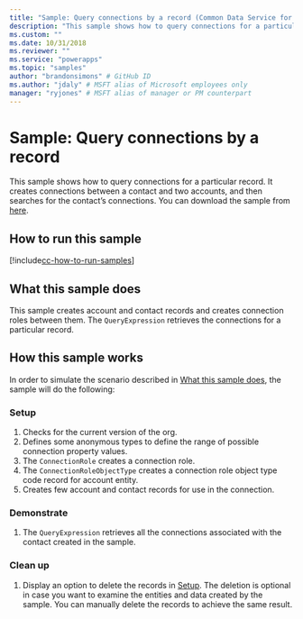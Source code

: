 ```yaml
---
title: "Sample: Query connections by a record (Common Data Service for Apps) | Microsoft Docs" # Intent and product brand in a unique string of 43-59 chars including spaces
description: "This sample shows how to query connections for a particular record." # 115-145 characters including spaces. This abstract displays in the search result.
ms.custom: ""
ms.date: 10/31/2018
ms.reviewer: ""
ms.service: "powerapps"
ms.topic: "samples"
author: "brandonsimons" # GitHub ID
ms.author: "jdaly" # MSFT alias of Microsoft employees only
manager: "ryjones" # MSFT alias of manager or PM counterpart
---
```

# Sample: Query connections by a record 

<!-- https://docs.microsoft.com/en-us/dynamics365/customer-engagement/developer/sample-query-connections-record-early-bound -->

This sample shows how to query connections for a particular record. It creates connections between a contact and two accounts, and then searches for the contact’s connections. You can download the sample from [here](https://github.com/Microsoft/PowerApps-Samples/tree/master/cds/orgsvc/C%23/QueryByRecord).

## How to run this sample

[!include[cc-how-to-run-samples](../../includes/cc-how-to-run-samples.md)]

## What this sample does

This sample creates account and contact records and creates connection roles between them. The `QueryExpression` retrieves the connections for a particular record.

## How this sample works

In order to simulate the scenario described in [What this sample does](#what-this-sample-does), the sample will do the following:

### Setup

1. Checks for the current version of the org.
2. Defines some anonymous types to define the range of possible connection property values.
3. The `ConnectionRole` creates a connection role.
4. The `ConnectionRoleObjectType` creates a connection role object type code record for account entity. 
5. Creates few account and contact records for use in the connection.

### Demonstrate

1. The `QueryExpression` retrieves all the connections associated with the contact created in the sample.

### Clean up

1. Display an option to delete the records in [Setup](#setup).
    The deletion is optional in case you want to examine the entities and data created by the sample. You can manually delete the records to achieve the same result.

